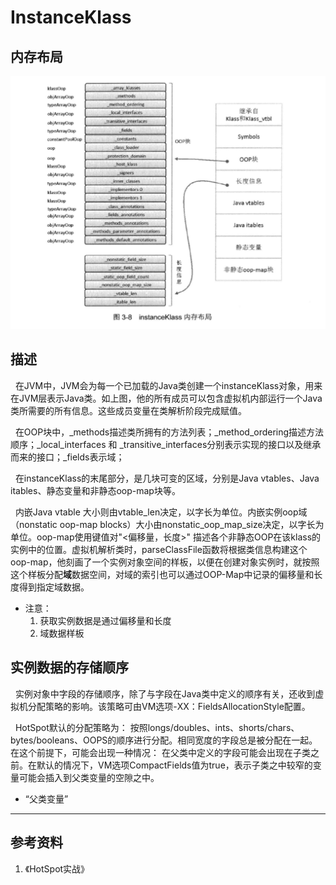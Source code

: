 # InstanceKlass
## 内存布局
<img src="./pics/InstanceKlass内部布局.png"/>

## 描述
&nbsp;&nbsp;在JVM中，JVM会为每一个已加载的Java类创建一个instanceKlass对象，用来在JVM层表示Java类。如上图，他的所有成员可以包含虚拟机内部运行一个Java类所需要的所有信息。这些成员变量在类解析阶段完成赋值。

&nbsp;&nbsp;在OOP块中，_methods描述类所拥有的方法列表；_method_ordering描述方法顺序；_local_interfaces 和 _transitive_interfaces分别表示实现的接口以及继承而来的接口；_fields表示域；

&nbsp;&nbsp;在instanceKlass的末尾部分，是几块可变的区域，分别是Java vtables、Java itables、静态变量和非静态oop-map块等。

&nbsp;&nbsp;内嵌Java vtable 大小则由vtable_len决定，以字长为单位。内嵌实例oop域（nonstatic oop-map blocks）大小由nonstatic_oop_map_size决定，以字长为单位。oop-map使用键值对"<偏移量，长度>" 描述各个非静态OOP在该klass的实例中的位置。虚拟机解析类时，parseClassFile函数将根据类信息构建这个oop-map，他刻画了一个实例对象空间的样板，以便在创建对象实例时，就按照这个样板分配**域**数据空间，对域的索引也可以通过OOP-Map中记录的偏移量和长度得到指定域数据。
 - 注意：
    1. 获取实例数据是通过偏移量和长度
    2. 域数据样板
  
## 实例数据的存储顺序
&nbsp;&nbsp;实例对象中字段的存储顺序，除了与字段在Java类中定义的顺序有关，还收到虚拟机分配策略的影响。该策略可由VM选项-XX：FieldsAllocationStyle配置。

&nbsp;&nbsp;HotSpot默认的分配策略为： 按照longs/doubles、ints、shorts/chars、bytes/booleans、OOPS的顺序进行分配。相同宽度的字段总是被分配在一起。在这个前提下，可能会出现一种情况： 在父类中定义的字段可能会出现在子类之前。在默认的情况下，VM选项CompactFields值为true，表示子类之中较窄的变量可能会插入到父类变量的空隙之中。
  - “父类变量”

-------

## 参考资料
1. 《HotSpot实战》